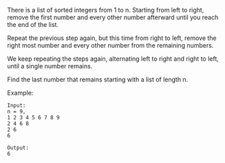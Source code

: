 There is a list of sorted integers from 1 to n. Starting from left to right, remove the first number and every other number afterward until you reach the end of the list.

Repeat the previous step again, but this time from right to left, remove the right most number and every other number from the remaining numbers.

We keep repeating the steps again, alternating left to right and right to left, until a single number remains.

Find the last number that remains starting with a list of length n.

Example:

~~~
Input:
n = 9,
1 2 3 4 5 6 7 8 9
2 4 6 8
2 6
6

Output:
6
~~~
